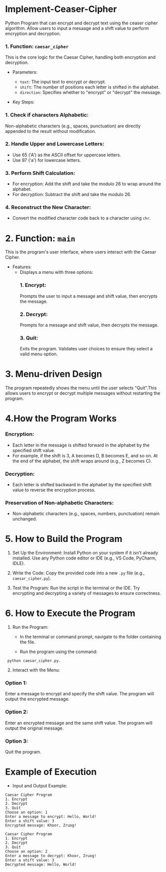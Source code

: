 # Implement-Ceaser-Cipher
Python Program that can encrypt and decrypt text using the ceaser cipher algorithm. Allow users to input a mesaage and a shift value to perform encryption and decryption.
### 1. Function: `caesar_cipher`

This is the core logic for the Caesar Cipher, handling both encryption
and decryption.

* Parameters:
    * `text`: The input text to encrypt or decrypt.
    * `shift`: The number of positions each letter is shifted in the
alphabet.
    * `direction`: Specifies whether to "encrypt" or "decrypt"
the message.

* Key Steps: 
### 1. Check if characters Alphabetic:
 Non-alphabetic characters (e.g., spaces, punctuation) are directly appended to the result without modification. 
### 2. Handle Upper and Lowercase Letters:
* Use 65 ('A') as the ASCII offset for uppercase letters. 
* Use 97 ('a') for
lowercase letters. 

### 3. Perform Shift Calculation: 
* For encryption: Add the
shift and take the modulo 26 to wrap around the alphabet. 
* For decryption: Subtract the shift and take the modulo 26. 

### 4. Reconstruct the New Character: 
* Convert the modified character code back to a character
using `chr`.

# 2. Function: `main`
This is the program's user interface, where users interact with the
Caesar Cipher.
* Features: 
    * Displays a menu with three options: 
      ### 1. Encrypt: 
        Prompts the user to input a message and shift value, then encrypts the message.
      ### 2. Decrypt: 
        Prompts for a message and shift value, then decrypts the
        message. 
      ### 3. Quit:
        Exits the program. Validates user choices to ensure they
        select a valid menu option.

# 3. Menu-driven Design

The program repeatedly shows the menu until the user selects "Quit".This allows users to encrypt or decrypt multiple messages without
restarting the program. 

# 4.How the Program Works

### Encryption:
* Each letter in the message is shifted forward in the alphabet by the specified shift value.
* For example, if the shift is 3, A becomes D, B becomes E, and so on. At the end of the alphabet, the shift wraps around (e.g., Z becomes C).

### Decryption:
* Each letter is shifted backward in the alphabet by the specified shift value to reverse the encryption process.

### Preservation of Non-alphabetic Characters:
* Non-alphabetic characters (e.g., spaces, numbers, punctuation) remain unchanged.

# 5. How to Build the Program

1. Set Up the Environment: Install Python on your system if it isn't
already installed. Use any Python code editor or IDE (e.g., VS Code,
PyCharm, IDLE).

2. Write the Code: Copy the provided code into a new `.py` file (e.g.,
`caesar_cipher.py`).

3. Test the Program: Run the script in the terminal or the IDE. Try
encrypting and decrypting a variety of messages to ensure correctness.

# 6. How to Execute the Program

1. Run the Program:

    * In the terminal or command prompt, navigate to the folder containing the file.

    * Run the program using the command:
```
 python caesar_cipher.py.
```

2. Interact with the Menu:

### Option 1:
Enter a message to encrypt and specify the shift value. The
program will output the encrypted message. 

### Option 2: 
Enter an encrypted message and the same shift value. The program will output the original
message. 

### Option 3:
Quit the program.

# Example of Execution

* Input and Output Example:
```
Caesar Cipher Program
1. Encrypt
2. Decrypt
3. Quit
Choose an option: 1
Enter a message to encrypt: Hello, World!
Enter a shift value: 3
Encrypted message: Khoor, Zruog!

Caesar Cipher Program
1. Encrypt
2. Decrypt
3. Quit
Choose an option: 2
Enter a message to decrypt: Khoor, Zruog!
Enter a shift value: 3
Decrypted message: Hello, World!

```
